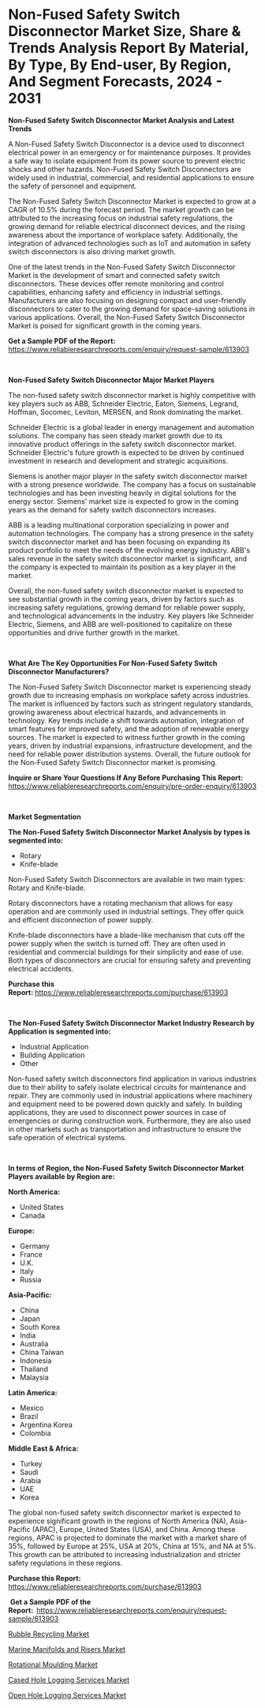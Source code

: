 <p><h1>Non-Fused Safety Switch Disconnector Market Size, Share & Trends Analysis Report By Material, By Type, By End-user, By Region, And Segment Forecasts, 2024 - 2031</h1></p><p><strong>Non-Fused Safety Switch Disconnector Market Analysis and Latest Trends</strong></p>
<p><p>A Non-Fused Safety Switch Disconnector is a device used to disconnect electrical power in an emergency or for maintenance purposes. It provides a safe way to isolate equipment from its power source to prevent electric shocks and other hazards. Non-Fused Safety Switch Disconnectors are widely used in industrial, commercial, and residential applications to ensure the safety of personnel and equipment.</p><p>The Non-Fused Safety Switch Disconnector Market is expected to grow at a CAGR of 10.5% during the forecast period. The market growth can be attributed to the increasing focus on industrial safety regulations, the growing demand for reliable electrical disconnect devices, and the rising awareness about the importance of workplace safety. Additionally, the integration of advanced technologies such as IoT and automation in safety switch disconnectors is also driving market growth.</p><p>One of the latest trends in the Non-Fused Safety Switch Disconnector Market is the development of smart and connected safety switch disconnectors. These devices offer remote monitoring and control capabilities, enhancing safety and efficiency in industrial settings. Manufacturers are also focusing on designing compact and user-friendly disconnectors to cater to the growing demand for space-saving solutions in various applications. Overall, the Non-Fused Safety Switch Disconnector Market is poised for significant growth in the coming years.</p></p>
<p><strong>Get a Sample PDF of the Report:&nbsp;</strong> <a href="https://www.reliableresearchreports.com/enquiry/request-sample/613903">https://www.reliableresearchreports.com/enquiry/request-sample/613903</a></p>
<p>&nbsp;</p>
<p><strong>Non-Fused Safety Switch Disconnector Major Market Players</strong></p>
<p><p>The non-fused safety switch disconnector market is highly competitive with key players such as ABB, Schneider Electric, Eaton, Siemens, Legrand, Hoffman, Socomec, Leviton, MERSEN, and Ronk dominating the market.</p><p>Schneider Electric is a global leader in energy management and automation solutions. The company has seen steady market growth due to its innovative product offerings in the safety switch disconnector market. Schneider Electric's future growth is expected to be driven by continued investment in research and development and strategic acquisitions.</p><p>Siemens is another major player in the safety switch disconnector market with a strong presence worldwide. The company has a focus on sustainable technologies and has been investing heavily in digital solutions for the energy sector. Siemens' market size is expected to grow in the coming years as the demand for safety switch disconnectors increases.</p><p>ABB is a leading multinational corporation specializing in power and automation technologies. The company has a strong presence in the safety switch disconnector market and has been focusing on expanding its product portfolio to meet the needs of the evolving energy industry. ABB's sales revenue in the safety switch disconnector market is significant, and the company is expected to maintain its position as a key player in the market.</p><p>Overall, the non-fused safety switch disconnector market is expected to see substantial growth in the coming years, driven by factors such as increasing safety regulations, growing demand for reliable power supply, and technological advancements in the industry. Key players like Schneider Electric, Siemens, and ABB are well-positioned to capitalize on these opportunities and drive further growth in the market.</p></p>
<p>&nbsp;</p>
<p><strong>What Are The Key Opportunities For Non-Fused Safety Switch Disconnector Manufacturers?</strong></p>
<p><p>The Non-Fused Safety Switch Disconnector market is experiencing steady growth due to increasing emphasis on workplace safety across industries. The market is influenced by factors such as stringent regulatory standards, growing awareness about electrical hazards, and advancements in technology. Key trends include a shift towards automation, integration of smart features for improved safety, and the adoption of renewable energy sources. The market is expected to witness further growth in the coming years, driven by industrial expansions, infrastructure development, and the need for reliable power distribution systems. Overall, the future outlook for the Non-Fused Safety Switch Disconnector market is promising.</p></p>
<p><strong>Inquire or Share Your Questions If Any Before Purchasing This Report:</strong> <a href="https://www.reliableresearchreports.com/enquiry/pre-order-enquiry/613903">https://www.reliableresearchreports.com/enquiry/pre-order-enquiry/613903</a></p>
<p>&nbsp;</p>
<p><strong>Market Segmentation</strong></p>
<p><strong>The Non-Fused Safety Switch Disconnector Market Analysis by types is segmented into:</strong></p>
<p><ul><li>Rotary</li><li>Knife-blade</li></ul></p>
<p><p>Non-Fused Safety Switch Disconnectors are available in two main types: Rotary and Knife-blade. </p><p>Rotary disconnectors have a rotating mechanism that allows for easy operation and are commonly used in industrial settings. They offer quick and efficient disconnection of power supply.</p><p>Knife-blade disconnectors have a blade-like mechanism that cuts off the power supply when the switch is turned off. They are often used in residential and commercial buildings for their simplicity and ease of use. Both types of disconnectors are crucial for ensuring safety and preventing electrical accidents.</p></p>
<p><strong>Purchase this Report:&nbsp;</strong><a href="https://www.reliableresearchreports.com/purchase/613903">https://www.reliableresearchreports.com/purchase/613903</a></p>
<p>&nbsp;</p>
<p><strong>The Non-Fused Safety Switch Disconnector Market Industry Research by Application is segmented into:</strong></p>
<p><ul><li>Industrial Application</li><li>Building Application</li><li>Other</li></ul></p>
<p><p>Non-fused safety switch disconnectors find application in various industries due to their ability to safely isolate electrical circuits for maintenance and repair. They are commonly used in industrial applications where machinery and equipment need to be powered down quickly and safely. In building applications, they are used to disconnect power sources in case of emergencies or during construction work. Furthermore, they are also used in other markets such as transportation and infrastructure to ensure the safe operation of electrical systems.</p></p>
<p>&nbsp;</p>
<p><strong>In terms of Region, the Non-Fused Safety Switch Disconnector Market Players available by Region are:</strong></p>
<p>
    <p> <strong> North America: </strong>
        <ul>
            <li>United States</li>
            <li>Canada</li>
        </ul>
        </p> 
    <p> <strong> Europe: </strong>
        <ul>
            <li>Germany</li>
            <li>France</li>
            <li>U.K.</li>
            <li>Italy</li>
            <li>Russia</li>
        </ul>
        </p> 
    <p> <strong> Asia-Pacific: </strong>
        <ul>
            <li>China</li>
            <li>Japan</li>
            <li>South Korea</li>
            <li>India</li>
            <li>Australia</li>
            <li>China Taiwan</li>
            <li>Indonesia</li>
            <li>Thailand</li>
            <li>Malaysia</li>
        </ul>
        </p> 
    <p> <strong> Latin America: </strong>
        <ul>
            <li>Mexico</li>
            <li>Brazil</li>
            <li>Argentina Korea</li>
            <li>Colombia</li>
        </ul>
        </p> 
    <p> <strong> Middle East & Africa: </strong>
        <ul>
            <li>Turkey</li>
            <li>Saudi</li>
            <li>Arabia</li>
            <li>UAE</li>
            <li>Korea</li>
        </ul>
    </p>
    </p>
<p><p>The global non-fused safety switch disconnector market is expected to experience significant growth in the regions of North America (NA), Asia-Pacific (APAC), Europe, United States (USA), and China. Among these regions, APAC is projected to dominate the market with a market share of 35%, followed by Europe at 25%, USA at 20%, China at 15%, and NA at 5%. This growth can be attributed to increasing industrialization and stricter safety regulations in these regions.</p></p>
<p><strong>Purchase this Report: </strong><a href="https://www.reliableresearchreports.com/purchase/613903">https://www.reliableresearchreports.com/purchase/613903</a></p>
<p>&nbsp;<strong>Get a Sample PDF of the Report:&nbsp;&nbsp;</strong><a href="https://www.reliableresearchreports.com/enquiry/request-sample/613903">https://www.reliableresearchreports.com/enquiry/request-sample/613903</a></p>
<p><strong></strong></p>
<p><p><a href="https://medium.com/@danmacdonald740/rubble-recycling-market-exploring-market-share-market-trends-and-future-growth-65ae334c0629">Rubble Recycling Market</a></p><p><a href="https://medium.com/@danmacdonald740/marine-manifolds-and-risers-market-size-reveals-the-best-marketing-channels-in-global-industry-0ac0ca143b25">Marine Manifolds and Risers Market</a></p><p><a href="https://medium.com/@danmacdonald740/rotational-moulding-market-analysis-its-cagr-market-segmentation-and-global-industry-overview-75769b39e107">Rotational Moulding Market</a></p><p><a href="https://medium.com/@penelopeparsons766/cased-hole-logging-services-market-size-market-outlook-and-market-forecast-2024-to-2031-ceb78c4ba697">Cased Hole Logging Services Market</a></p><p><a href="https://medium.com/@penelopeparsons766/open-hole-logging-services-market-analysis-its-cagr-market-segmentation-and-global-industry-aaa5cc9f2fe2">Open Hole Logging Services Market</a></p></p>